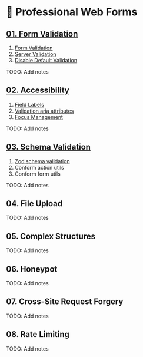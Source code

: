 # 📝 Professional Web Forms

## [01. Form Validation](./01.form-validation/)

1. [Form Validation](./01.form-validation/01.form-validation/)
2. [Server Validation](./01.form-validation/02.server-validation/)
3. [Disable Default Validation](./01.form-validation/03.no-validate/)

TODO: Add notes

## [02. Accessibility](./02.accessibility/)

1. [Field Labels](./02.accessibility/01.labels/)
2. [Validation aria attributes](./02.accessibility/02.aria/)
3. [Focus Management](./02.accessibility/03.focus/)

TODO: Add notes

## [03. Schema Validation](./03.schema-validation/)

1. [Zod schema validation](./03.schema-validation/01.zod/)
2. Conform action utils
3. Conform form utils

TODO: Add notes

## 04. File Upload

TODO: Add notes

## 05. Complex Structures

TODO: Add notes

## 06. Honeypot

TODO: Add notes

## 07. Cross-Site Request Forgery

TODO: Add notes

## 08. Rate Limiting

TODO: Add notes
